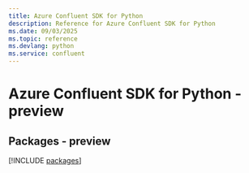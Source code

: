 ```yaml
---
title: Azure Confluent SDK for Python
description: Reference for Azure Confluent SDK for Python
ms.date: 09/03/2025
ms.topic: reference
ms.devlang: python
ms.service: confluent
---
```

# Azure Confluent SDK for Python - preview
## Packages - preview
[!INCLUDE [packages](confluent-index.md)]